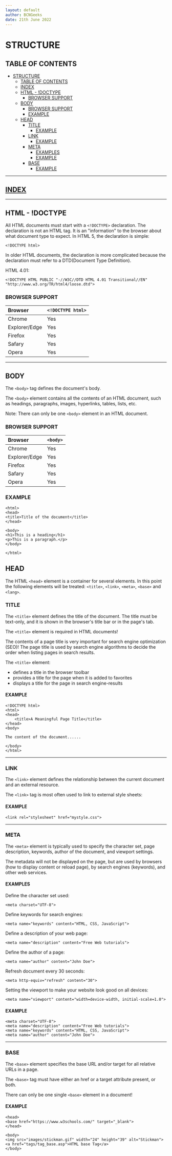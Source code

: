 ```yaml
---
layout: default
author: BCNGeeks
date: 21th June 2022
---
```


# STRUCTURE

## TABLE OF CONTENTS

- [STRUCTURE](#structure)
  - [TABLE OF CONTENTS](#table-of-contents)
  - [INDEX](#index)
  - [HTML - !DOCTYPE](#html---doctype)
    - [BROWSER SUPPORT](#browser-support)
  - [BODY](#body)
    - [BROWSER SUPPORT](#browser-support-1)
    - [EXAMPLE](#example)
  - [HEAD](#head)
    - [TITLE](#title)
      - [EXAMPLE](#example-1)
    - [LINK](#link)
      - [EXAMPLE](#example-2)
    - [META](#meta)
      - [EXAMPLES](#examples)
      - [EXAMPLE](#example-3)
    - [BASE](#base)
      - [EXAMPLE](#example-4)

---

## [INDEX](./index.md)

---

## HTML - !DOCTYPE

All HTML documents must start with a `<!DOCTYPE>` declaration.
The declaration is not an HTML tag. It is an "information" to the browser about what document type to expect.
In HTML 5, the declaration is simple:

    <!DOCTYPE html>

In older HTML documents, the declaration is more complicated because the declaration must refer to a DTD(Document Type Definition).

HTML 4.01:

    <!DOCTYPE HTML PUBLIC "-//W3C//DTD HTML 4.01 Transitional//EN" "http://www.w3.org/TR/html4/loose.dtd">
    


### BROWSER SUPPORT 
| Browser  | `<!DOCTYPE html>`|
|:---------|:--------|
| Chrome   | Yes |
| Explorer/Edge  | Yes |
| Firefox  | Yes |
| Safary   | Yes |
| Opera    | Yes |

---

## BODY
The `<body>` tag defines the document's body.

The `<body>` element contains all the contents of an HTML document, such as headings, paragraphs, images, hyperlinks, tables, lists, etc.

Note: There can only be one `<body>` element in an HTML document.

### BROWSER SUPPORT
| Browser  | `<body>`|
|:---------|:--------|
| Chrome   | Yes |
| Explorer/Edge  | Yes |
| Firefox  | Yes |
| Safary   | Yes |
| Opera    | Yes |

### EXAMPLE
    <html>
    <head>
    <title>Title of the document</title>
    </head>

    <body>
    <h1>This is a heading</h1>
    <p>This is a paragraph.</p>
    </body>

    </html>

## HEAD
The HTML `<head>` element is a container for several elements. In this point the following elements will be treated: `<title>`, `<link>`, `<meta>`, `<base>` and `<lang>`.

### TITLE
The `<title>` element defines the title of the document. The title must be text-only, and it is shown in the browser's title bar or in the page's tab.

The `<title>` element is required in HTML documents!

The contents of a page title is very important for search engine optimization (SEO)! The page title is used by search engine algorithms to decide the order when listing pages in search results.

The `<title>` element:
- defines a title in the browser toolbar
- provides a title for the page when it is added to favorites
- displays a title for the page in search engine-results

#### EXAMPLE
    <!DOCTYPE html>
    <html>
    <head>
        <title>A Meaningful Page Title</title>
    </head>
    <body>

    The content of the document......

    </body>
    </html>

---

### LINK
The `<link>` element defines the relationship between the current document and an external resource.

The `<link>` tag is most often used to link to external style sheets:

#### EXAMPLE
    <link rel="stylesheet" href="mystyle.css">

---

### META
The `<meta>` element is typically used to specify the character set, page description, keywords, author of the document, and viewport settings.

The metadata will not be displayed on the page, but are used by browsers (how to display content or reload page), by search engines (keywords), and other web services.
#### EXAMPLES
Define the character set used:
    
    <meta charset="UTF-8">

Define keywords for search engines:

    <meta name="keywords" content="HTML, CSS, JavaScript">

Define a description of your web page:

    <meta name="description" content="Free Web tutorials">

Define the author of a page:

    <meta name="author" content="John Doe">

Refresh document every 30 seconds:

    <meta http-equiv="refresh" content="30">

Setting the viewport to make your website look good on all devices:

    <meta name="viewport" content="width=device-width, initial-scale=1.0"> 

#### EXAMPLE
    <meta charset="UTF-8">
    <meta name="description" content="Free Web tutorials">
    <meta name="keywords" content="HTML, CSS, JavaScript">
    <meta name="author" content="John Doe">
    
---

### BASE
The `<base>` element specifies the base URL and/or target for all relative URLs in a page.

The `<base>` tag must have either an href or a target attribute present, or both.

There can only be one single `<base>` element in a document!

#### EXAMPLE
    <head>
    <base href="https://www.w3schools.com/" target="_blank">
    </head>

    <body>
    <img src="images/stickman.gif" width="24" height="39" alt="Stickman">
    <a href="tags/tag_base.asp">HTML base Tag</a>
    </body>
